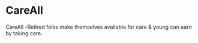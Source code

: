 # CareAll
CareAll -Retired folks make themselves available for care &amp; young can earn by taking care.

